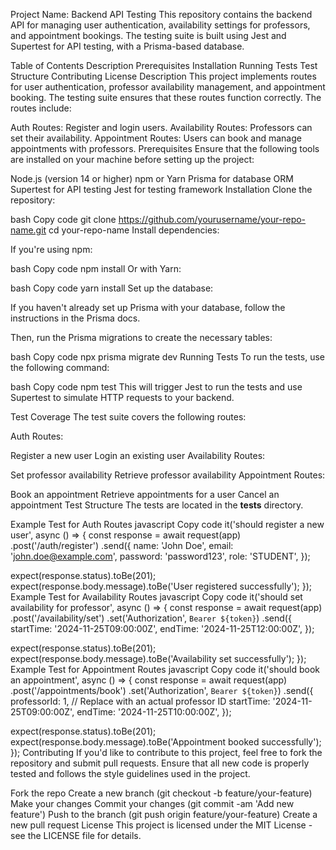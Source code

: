Project Name: Backend API Testing
This repository contains the backend API for managing user authentication, availability settings for professors, and appointment bookings. The testing suite is built using Jest and Supertest for API testing, with a Prisma-based database.

Table of Contents
Description
Prerequisites
Installation
Running Tests
Test Structure
Contributing
License
Description
This project implements routes for user authentication, professor availability management, and appointment booking. The testing suite ensures that these routes function correctly. The routes include:

Auth Routes: Register and login users.
Availability Routes: Professors can set their availability.
Appointment Routes: Users can book and manage appointments with professors.
Prerequisites
Ensure that the following tools are installed on your machine before setting up the project:

Node.js (version 14 or higher)
npm or Yarn
Prisma for database ORM
Supertest for API testing
Jest for testing framework
Installation
Clone the repository:

bash
Copy code
git clone https://github.com/yourusername/your-repo-name.git
cd your-repo-name
Install dependencies:

If you're using npm:

bash
Copy code
npm install
Or with Yarn:

bash
Copy code
yarn install
Set up the database:

If you haven't already set up Prisma with your database, follow the instructions in the Prisma docs.

Then, run the Prisma migrations to create the necessary tables:

bash
Copy code
npx prisma migrate dev
Running Tests
To run the tests, use the following command:

bash
Copy code
npm test
This will trigger Jest to run the tests and use Supertest to simulate HTTP requests to your backend.

Test Coverage
The test suite covers the following routes:

Auth Routes:

Register a new user
Login an existing user
Availability Routes:

Set professor availability
Retrieve professor availability
Appointment Routes:

Book an appointment
Retrieve appointments for a user
Cancel an appointment
Test Structure
The tests are located in the __tests__ directory.

Example Test for Auth Routes
javascript
Copy code
it('should register a new user', async () => {
  const response = await request(app)
    .post('/auth/register')
    .send({
      name: 'John Doe',
      email: 'john.doe@example.com',
      password: 'password123',
      role: 'STUDENT',
    });

  expect(response.status).toBe(201);
  expect(response.body.message).toBe('User registered successfully');
});
Example Test for Availability Routes
javascript
Copy code
it('should set availability for professor', async () => {
  const response = await request(app)
    .post('/availability/set')
    .set('Authorization', `Bearer ${token}`)
    .send({
      startTime: '2024-11-25T09:00:00Z',
      endTime: '2024-11-25T12:00:00Z',
    });

  expect(response.status).toBe(201);
  expect(response.body.message).toBe('Availability set successfully');
});
Example Test for Appointment Routes
javascript
Copy code
it('should book an appointment', async () => {
  const response = await request(app)
    .post('/appointments/book')
    .set('Authorization', `Bearer ${token}`)
    .send({
      professorId: 1, // Replace with an actual professor ID
      startTime: '2024-11-25T09:00:00Z',
      endTime: '2024-11-25T10:00:00Z',
    });

  expect(response.status).toBe(201);
  expect(response.body.message).toBe('Appointment booked successfully');
});
Contributing
If you'd like to contribute to this project, feel free to fork the repository and submit pull requests. Ensure that all new code is properly tested and follows the style guidelines used in the project.

Fork the repo
Create a new branch (git checkout -b feature/your-feature)
Make your changes
Commit your changes (git commit -am 'Add new feature')
Push to the branch (git push origin feature/your-feature)
Create a new pull request
License
This project is licensed under the MIT License - see the LICENSE file for details.

